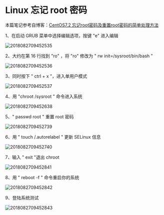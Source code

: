 # Linux 忘记 root 密码

本篇笔记参考自博客：[CentOS7.2 忘记root密码及重置root密码的简单处理方法](https://www.jb51.net/article/146320.htm)

1、在启动 GRUB 菜单中选择编辑选项，按键 "e" 进入编辑

![2018082709452535](D:\GitBook\About_Linux\assets\2018082709452535.png)

2、大约在第 16 行找到 "ro" ，将 "ro" 修改为 " rw init=/sysroot/bin/bash "

![2018082709452536](D:\GitBook\About_Linux\assets\2018082709452536.png)

3、同时按下 " ctrl + x "，进入单用户模式

![2018082709452537](D:\GitBook\About_Linux\assets\2018082709452537.png)

4、用 "chroot /sysroot " 命令进入系统

![2018082709452638](D:\GitBook\About_Linux\assets\2018082709452638.png)

5、" passwd root " 重置 root 密码

![2018082709452739](D:\GitBook\About_Linux\assets\2018082709452739.png)

6、用 " touch /.autorelabel " 更新 SELinux 信息

![2018082709452740](D:\GitBook\About_Linux\assets\2018082709452740.png)

7、输入 " exit "退出 chroot

![2018082709452841](D:\GitBook\About_Linux\assets\2018082709452841.png)

8、用 " reboot -f " 命令重启你的系统

![2018082709452842](D:\GitBook\About_Linux\assets\2018082709452842.png)

9、登陆系统测试

![2018082709452843](D:\GitBook\About_Linux\assets\2018082709452843.png)